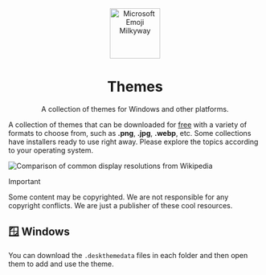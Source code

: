 <div align="center">
  <img src="https://em-content.zobj.net/source/microsoft-teams/363/milky-way_1f30c.png" alt="Microsoft Emoji Milkyway" width="100" />
  <h1>Themes</h1>
  <p>A collection of themes for Windows and other platforms.</p>
</div>

A collection of themes that can be downloaded for <u>free</u> with a variety of formats to choose from, such as **.png**, **.jpg**, **.webp**, etc. Some collections have installers ready to use right away. Please explore the topics according to your operating system.

![Comparison of common display resolutions from Wikipedia](https://upload.wikimedia.org/wikipedia/commons/0/0c/Vector_Video_Standards8.svg)

> [!IMPORTANT]
> Some content may be copyrighted. We are not responsible for any copyright conflicts. We are just a publisher of these cool resources.

## 🪟 Windows

You can download the `.deskthemedata` files in each folder and then open them to add and use the theme.
